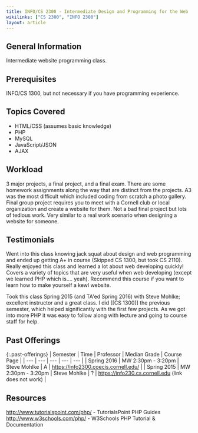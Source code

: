 ```yaml
---
title: INFO/CS 2300 - Intermediate Design and Programming for the Web
wikilinks: ["CS 2300", "INFO 2300"]
layout: article
---
```


## General Information

Intermediate website programming class. 

## Prerequisites

INFO/CS 1300, but not necessary if you have programming experience.

## Topics Covered
 - HTML/CSS (assumes basic knowledge)
 - PHP
 - MySQL
 - JavaScript/JSON
 - AJAX

## Workload

3 major projects, a final project, and a final exam. There are some homework assignments along the way that are distinct from the projects. A3 was the most difficult which included coding from scratch a photo gallery. Final group project requires you to meet with a Cornell club or local organization and create a website for them. Not a bad final project but lots of tedious work. Very similar to a real work scenario when designing a website for someone.

## Testimonials

Went into this class knowing jack squat about design and web programming and ended up getting A+ in course (Skipped CS 1300, but took CS 2110). Really enjoyed this class and learned a lot about web developing quickly! Covers a variety of topics that are very useful when web developing (except we learned PHP which is.... yeah). Recommend this course if you want to learn how to make yourself a kewl website.

Took this class Spring 2015 (and TA'ed Spring 2016) with Steve Mohlke; excellent instructor and a great class. I did [[CS 1300]] the previous semester, which helped significantly with the first few projects. As we got into more PHP it was easy to follow along with lecture and going to course staff for help. 

## Past Offerings

{:.past-offerings}
| Semester | Time | Professor | Median Grade | Course Page | 
| --- | --- | --- | --- | --- |
| Spring 2016 | MW 2:30pm - 3:20pm | Steve Mohlke | A | https://info2300.coecis.cornell.edu/ |
| Spring 2015 | MW 2:30pm - 3:20pm | Steve Mohlke | ? | https://info230.cs.cornell.edu (link does not work) |

## Resources
http://www.tutorialspoint.com/php/ - TutorialsPoint PHP Guides
http://www.w3schools.com/php/ - W3Schools PHP Tutorial & Documentation
